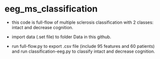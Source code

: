 # eeg_ms_classification
- this code is full-flow of multiple sclerosis classification with 2 classes: intact and decrease cognition.

- import data (.set file) to folder Data in this github.

- run full-flow.py to export .csv file (include 95 features and 60 patients) and run classification-eeg.py to classify intact and decrease cognition.
